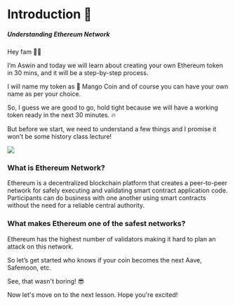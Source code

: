 Introduction 🔮
===============

##### Understanding Ethereum Network

Hey fam 👋🏼 

I’m Aswin and today we will learn about creating your own Ethereum token in 30 mins, and it will be a step-by-step process.

I will name my token as 🥭 Mango Coin and of course you can have your own name as per your choice.

So, I guess we are good to go, hold tight because we will have a working token ready in the next 30 minutes. 🔥

But before we start, we need to understand a few things and I promise it won’t be some history class lecture!

![](https://metaschool.s3-ap-southeast-1.amazonaws.com/images/CoB745E5pgdyPKju8tWvyCPVT4ByDj25tI600FFT.jpg)

### What is Ethereum Network?

Ethereum is a decentralized blockchain platform that creates a peer-to-peer network for safely executing and validating smart contract application code. Participants can do business with one another using smart contracts without the need for a reliable central authority.

### What makes Ethereum one of the safest networks?

Ethereum has the highest number of validators making it hard to plan an attack on this network.

So let’s get started who knows if your coin becomes the next Aave, Safemoon, etc. 

See, that wasn't boring! 😎

Now let's move on to the next lesson. Hope you're excited!